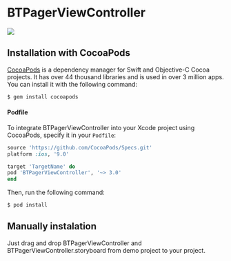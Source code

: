 # BTPagerViewController

![](https://gfycat.com/IndolentOnlyAfricangoldencat)

## Installation with CocoaPods

[CocoaPods](http://cocoapods.org) is a dependency manager for Swift and Objective-C Cocoa projects. It has over 44 thousand libraries and is used in over 3 million apps. You can install it with the following command:

```bash
$ gem install cocoapods
```

#### Podfile

To integrate BTPagerViewController into your Xcode project using CocoaPods, specify it in your `Podfile`:

```ruby
source 'https://github.com/CocoaPods/Specs.git'
platform :ios, '9.0'

target 'TargetName' do
pod 'BTPagerViewController', '~> 3.0'
end
```

Then, run the following command:

```bash
$ pod install
```

## Manually instalation

Just drag and drop BTPagerViewController and BTPagerViewController.storyboard from demo project to your project. 